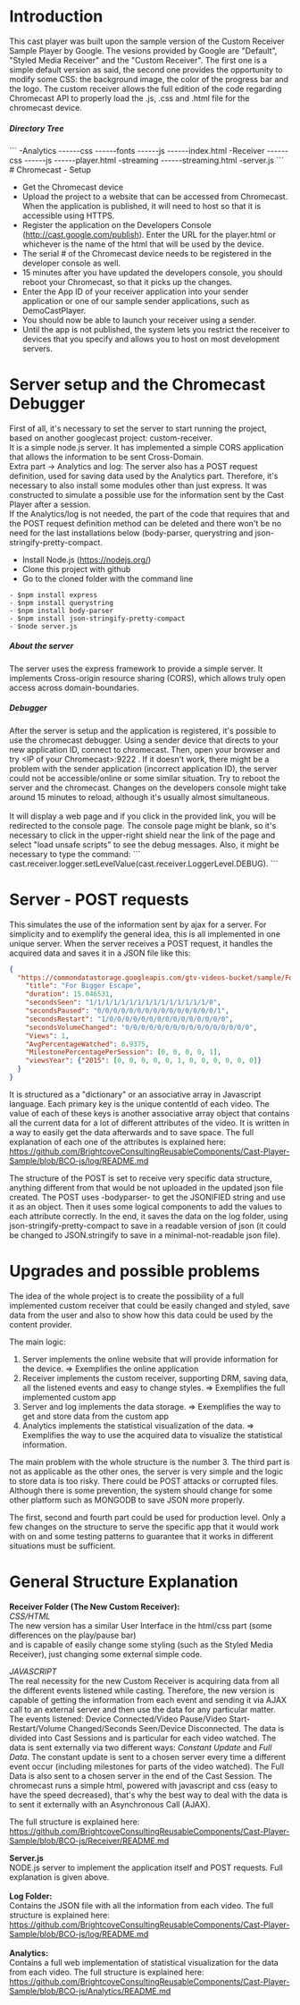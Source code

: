 # Introduction

This cast player was built upon the sample version of the Custom Receiver Sample Player by Google. The vesions provided by Google are 
"Default", "Styled Media Receiver" and the "Custom Receiver". The first one is a simple default version as said, the second one
provides the opportunity to modify some CSS: the background image, the color of the progress bar and the logo. The custom receiver
allows the full edition of the code regarding Chromecast API to properly load the .js, .css and .html file for the chromecast device.<br>

<h5> Directory Tree </h5>
```
-Analytics
------css
------fonts
------js
------index.html
-Receiver
------css
------js
------player.html
-streaming
------streaming.html
-server.js
```
# Chromecast - Setup

- Get the Chromecast device
- Upload the project to a website that can be accessed from Chromecast. When the application is published, it will need to host so that it is accessible using HTTPS.
- Register the application on the Developers Console (http://cast.google.com/publish). Enter the URL for the player.html or whichever is the name of the html that will be used by the device. 
- The serial # of the Chromecast device needs to be registered in the developer console as well.
- 15 minutes after you have updated the developers console, you should reboot your Chromecast, so that it picks up the changes.
- Enter the App ID of your receiver application into your sender application or one of our sample sender applications, such as DemoCastPlayer.
- You should now be able to launch your receiver using a sender.
- Until the app is not published, the system lets you restrict the receiver to devices that you specify and allows you to host on most development servers.

# Server setup and the Chromecast Debugger
First of all, it's necessary to set the server to start running the project, based on another googlecast project: custom-receiver. <br>
It is a simple node.js server. It has implemented a simple CORS application that allows the information to be sent Cross-Domain. <br>
Extra part -> Analytics and log: The server also has a POST request definition, used for saving data used by the Analytics part. Therefore, it's necessary to also install some modules other than just express. It was constructed to simulate a possible use for the information sent by the Cast Player after a session.<br>
If the Analytics/log is not needed, the part of the code that requires that and the POST request definition method can be deleted and there won't be no need for the last installations below (body-parser, querystring and json-stringify-pretty-compact.

- Install Node.js (https://nodejs.org/)
- Clone this project with github
- Go to the cloned folder with the command line
```
- $npm install express
- $npm install querystring
- $npm install body-parser
- $npm install json-stringify-pretty-compact
- $node server.js
```
<h5>About the server</h5> The server uses the express framework to provide a simple server. It implements Cross-origin resource sharing (CORS), which allows truly open access across domain-boundaries. <br>
<h5>Debugger</h5>After the server is setup and the application is registered, it's possible to use the chromecast debugger. Using a sender device that directs to your new application ID, connect to chromecast. Then, open your browser and try &lt;IP of your Chromecast>:9222 . If it doesn't work, there might be a problem with the sender application (incorrect application ID), the server could not be accessible/online or some similar situation. Try to reboot the server and the chromecast. Changes on the developers console might take around 15 minutes to reload, although it's usually almost simultaneous.<br><br>
It will display a web page and if you click in the provided link, you will be redirected to the console page. The console page might be blank, so it's necessary to click in the upper-right shield near the link of the page and select "load unsafe scripts" to see the debug messages. Also, it might be necessary to type the command:
```
cast.receiver.logger.setLevelValue(cast.receiver.LoggerLevel.DEBUG).
```


# Server - POST requests

This simulates the use of the information sent by ajax for a server. For simplicity and to exemplify the general idea, this is all implemented in one unique server. When the server receives a POST request, it handles the acquired data and saves it in a JSON file like this:

```json
{
  "https://commondatastorage.googleapis.com/gtv-videos-bucket/sample/ForBiggerEscapes.mp4": {
    "title": "For Bigger Escape",
    "duration": 15.046531,
    "secondsSeen": "1/1/1/1/1/1/1/1/1/1/1/1/1/1/1/0",
    "secondsPaused": "0/0/0/0/0/0/0/0/0/0/0/0/0/0/0/1",
    "secondsRestart": "1/0/0/0/0/0/0/0/0/0/0/0/0/0/0/0",
    "secondsVolumeChanged": "0/0/0/0/0/0/0/0/0/0/0/0/0/0/0/0",
    "Views": 1,
    "AvgPercentageWatched": 0.9375,
    "MilestonePercentagePerSession": [0, 0, 0, 0, 1],
    "viewsYear": {"2015": [0, 0, 0, 0, 0, 1, 0, 0, 0, 0, 0, 0]}
  }
}
```
It is structured as a "dictionary" or an associative array in Javascript language. Each primary key is the unique contentId of each video. The value of each of these keys is another associative array object that contains all the current data for a lot of different attributes of the video. It is written in a way to easily get the data afterwards and to save space. The full explanation of each one of the attributes is explained here: https://github.com/BrightcoveConsultingReusableComponents/Cast-Player-Sample/blob/BCO-js/log/README.md

The structure of the POST is set to receive very specific data structure, anything different from that would be not uploaded in the updated json file created. The POST uses -bodyparser- to get the JSONIFIED string and use it as an object. Then it uses some logical components to add the values to each attribute correctly. In the end, it saves the data on the log folder, using json-stringify-pretty-compact to save in a readable version of json (it could be changed to JSON.stringify to save in a minimal-not-readable json file).

# Upgrades and possible problems

The idea of the whole project is to create the possibility of a full implemented custom receiver that could be easily changed and styled, save data from the user and also to show how this data could be used by the content provider.

The main logic: <br>
1. Server implements the online website that will provide information for the device. => Exemplifies the online application<br>
2. Receiver implements the custom receiver, supporting DRM, saving data, all the listened events and easy to change styles. => Exemplifies the full implemented custom app<br>
3. Server and log implements the data storage. => Exemplifies the way to get and store data from the custom app<br>
4. Analytics implements the statistical visualization of the data. => Exemplifies the way to use the acquired data to visualize the statistical information.

The main problem with the whole structure is the number 3. The third part is not as applicable as the other ones, the server is very simple and the logic to store data is too risky. There could be POST attacks or corrupted files. Although there is some prevention, the system should change for some other platform such as MONGODB to save JSON more properly. <br>

The first, second and fourth part could be used for production level. Only a few changes on the structure to serve the specific app that it would work with on and some testing patterns to guarantee that it works in different situations must be sufficient. 

# General Structure Explanation
<b>Receiver Folder (The New Custom Receiver): </b> <br>
<i>CSS/HTML</i><br> The new version has a similar User Interface in the html/css part (some differences on the play/pause bar)  
and is capable of easily change some styling (such as the Styled Media Receiver), just changing some external simple code. 

<i>JAVASCRIPT</i><br> The real necessity for the new Custom Receiver is acquiring data from all the different events listened while casting. Therefore, the new version is capable of getting the information from each event and sending it via AJAX call to an external server and then use the data for any particular matter. The events listened: Device Connected/Video Pause/Video Start-Restart/Volume Changed/Seconds Seen/Device Disconnected. The data is divided into Cast Sessions and is particular for each video watched. The data is sent externally via two different ways: <i>Constant Update</i> and <i>Full Data</i>. The constant update is sent to a chosen server every time a different event occur (including milestones for parts of the video watched). The Full Data is also sent to a chosen server in the end of the Cast Session. The chromecast runs a simple html, powered with javascript and css (easy to have the speed decreased), that's why the best way to deal with the data is to sent it externally with an Asynchronous Call (AJAX). <br>

The full structure is explained here: https://github.com/BrightcoveConsultingReusableComponents/Cast-Player-Sample/blob/BCO-js/Receiver/README.md

<b>Server.js</b> <br>
NODE.js server to implement the application itself and POST requests. Full explanation is given above.<br><br>
<b>Log Folder: </b> <br>
Contains the JSON file with all the information from each video. The full structure is explained here: https://github.com/BrightcoveConsultingReusableComponents/Cast-Player-Sample/blob/BCO-js/log/README.md
<br><br>
<b>Analytics: </b> <br>
Contains a full web implementation of statistical visualization for the data from each video. The full structure is explained here: https://github.com/BrightcoveConsultingReusableComponents/Cast-Player-Sample/blob/BCO-js/Analytics/README.md

